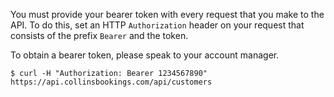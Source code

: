You must provide your bearer token with every request that you make to the API. To do this, set an HTTP
`Authorization` header on your request that consists of the prefix `Bearer` and the token.

To obtain a bearer token, please speak to your account manager.

```shell
$ curl -H "Authorization: Bearer 1234567890" https://api.collinsbookings.com/api/customers
```
